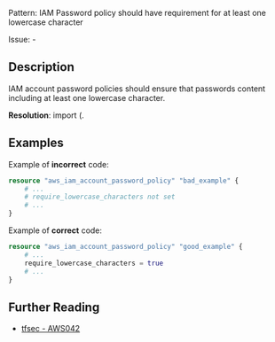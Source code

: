 Pattern: IAM Password policy should have requirement for at least one lowercase character

Issue: -

## Description

IAM account password policies should ensure that passwords content including at least one lowercase character.

**Resolution**: import (.

## Examples

Example of **incorrect** code:

```terraform
resource "aws_iam_account_password_policy" "bad_example" {
	# ...
	# require_lowercase_characters not set
	# ...
}
```

Example of **correct** code:

```terraform
resource "aws_iam_account_password_policy" "good_example" {
	# ...
	require_lowercase_characters = true
	# ...
}
```

## Further Reading

* [tfsec - AWS042](https://tfsec.dev/docs/aws/AWS042/)